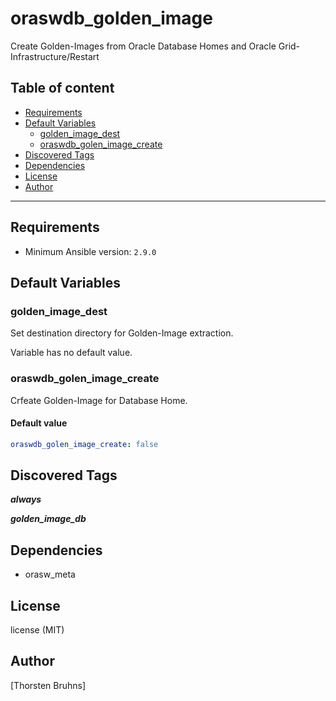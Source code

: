 # oraswdb_golden_image

Create Golden-Images from Oracle Database Homes and Oracle Grid-Infrastructure/Restart

## Table of content

- [Requirements](#requirements)
- [Default Variables](#default-variables)
  - [golden_image_dest](#golden_image_dest)
  - [oraswdb_golen_image_create](#oraswdb_golen_image_create)
- [Discovered Tags](#discovered-tags)
- [Dependencies](#dependencies)
- [License](#license)
- [Author](#author)

---

## Requirements

- Minimum Ansible version: `2.9.0`


## Default Variables

### golden_image_dest

Set destination directory for Golden-Image extraction.

Variable has no default value.

### oraswdb_golen_image_create

Crfeate Golden-Image for Database Home.

#### Default value

```YAML
oraswdb_golen_image_create: false
```

## Discovered Tags

**_always_**

**_golden_image_db_**


## Dependencies

- orasw_meta

## License

license (MIT)

## Author

[Thorsten Bruhns]
